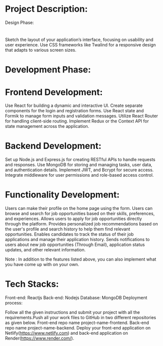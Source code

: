 <h1>Project Description:</h1>

Design Phase: <h1></h1>

 Sketch the layout of your application’s interface, focusing on usability and user experience. Use CSS frameworks like Twalind  for a responsive design that adapts to various screen sizes.

 <h1>Development Phase:</h1>

 <h1>Frontend Development:</h1>

Use React for building a dynamic and interactive UI.
Create separate components for the login and registration forms.
Use React state and Formik to manage form inputs and validation messages. 
Utilize React Router for handling client-side routing.
 Implement Redux or the Context API for state management across the application. 
 <h1>Backend Development:</h1>

Set up Node.js and Express.js for creating RESTful APIs to handle requests and responses.
Use MongoDB for storing and managing tasks, user data, and authentication details.
Implement JWT, and Bcrypt for secure access.
Integrate middleware for user permissions and role-based access control.
 <h1>Functionality Development:</h1>

Users can make their profile on the home page using the form.
Users can browse and search for job opportunities based on their skills, preferences, and experiences.
Allows users to apply for job opportunities directly through the platform.
Provides personalized job recommendations based on the user's profile and search history to help them find relevant opportunities.
Enables candidates to track the status of their job applications and manage their application history.
Sends notifications to users about new job opportunities (Through Email), application status updates, and other relevant information.
 
Note : In addition to the features listed above, you can also implement what you have come up with on your own.
 <h1>
Tech Stacks:</h1>

Front-end: Reactjs
Back-end: Nodejs
Database: MongoDB
Deployment process:

Follow all the given instructions and submit your project with all the requirements.Push all your work files to GitHub in two different repositories as given below. Front-end repo name project-name-frontend.
 Back-end repo name project-name-backend.
 Deploy your front-end application on Netlify(https://www.netlify.com) and back-end application on Render(https://www.render.com/). 

